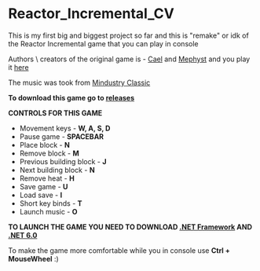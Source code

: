 # Reactor_Incremental_CV

This is my first big and biggest project so far and this is "remake" or idk of the Reactor Incremental game that you can play in console

Authors \ creators of the original game is - [Cael](https://www.kongregate.com/accounts/Cael) and [Mephyst](https://www.kongregate.com/accounts/Mephyst) and you play it [here](https://www.kongregate.com/games/cael/reactor-incremental)

The music was took from [Mindustry Classic](https://anuke.itch.io/mindustry-classic)

**To download this game go to [releases](https://github.com/RanPix/Reactor_Incremental_CV/releases)**

**CONTROLS FOR THIS GAME**

- Movement keys - **W, A, S, D**
- Pause game - **SPACEBAR**
- Place block - **N**
- Remove block - **M**
- Previous building block - **J**
- Next building block - **N**
- Remove heat - **H**
- Save game - **U**
- Load save - **I**
- Short key binds - **T**
- Launch music - **O**

**TO LAUNCH THE GAME YOU NEED TO DOWNLOAD [.NET Framework](https://dotnet.microsoft.com/download/dotnet-framework) AND [.NET 6.0](https://dotnet.microsoft.com/download/dotnet/6.0)**

To make the game more comfortable while you in console use **Ctrl + MouseWheel**  :)
